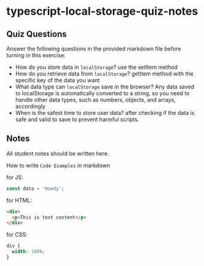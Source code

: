 # typescript-local-storage-quiz-notes

## Quiz Questions

Answer the following questions in the provided markdown file before turning in this exercise:

- How do you store data in `localStorage`?
  use the setItem method
- How do you retrieve data from `localStorage`?
  getItem method with the specific key of the data you want
- What data type can `localStorage` save in the browser?
  Any data saved to localStorage is automatically converted to a string, so you need to handle other data types, such as numbers, objects, and arrays, accordingly
- When is the safest time to store user data?
  after checking if the data is safe and valid to save to prevent harmful scripts.

## Notes

All student notes should be written here.

How to write `Code Examples` in markdown

for JS:

```javascript
const data = 'Howdy';
```

for HTML:

```html
<div>
  <p>This is text content</p>
</div>
```

for CSS:

```css
div {
  width: 100%;
}
```
